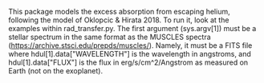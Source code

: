 This package models the excess absorption from escaping helium, following
the model of Oklopcic & Hirata 2018.  To run it, look at the examples within
rad_transfer.py.  The first argument (sys.argv[1]) must be a stellar spectrum
in the same format as the MUSCLES spectra (https://archive.stsci.edu/prepds/muscles/).  Namely, it must be a FITS file where hdul[1].data["WAVELENGTH"] is the
wavelength in angstroms, and hdul[1].data["FLUX"] is the flux in
erg/s/cm^2/Angstrom as measured on Earth (not on the exoplanet).